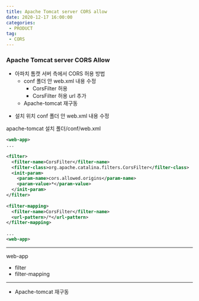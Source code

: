 ```yaml
---
title: Apache Tomcat server CORS allow
date: 2020-12-17 16:00:00
categories:
 - PRODUCT
tag:
 - CORS
---
```


### Apache Tomcat server CORS Allow

- 아파치 톰캣 서버 측에서 CORS 허용 방법
  - conf 폴더 안 web.xml 내용 수정
    - CorsFilter 허용
    - CorsFilter 허용 url 추가
  - Apache-tomcat 재구동

<!-- more -->

- 설치 위치 conf 폴더 안 web.xml 내용 수정

apache-tomcat 설치 폴더/conf/web.xml

```xml
<web-app>
...    
    
<filter>
  <filter-name>CorsFilter</filter-name>
  <filter-class>org.apache.catalina.filters.CorsFilter</filter-class>
  <init-param>
    <param-name>cors.allowed.origins</param-name>
    <param-value>*</param-value>
  </init-param>
</filter>
    
<filter-mapping>
  <filter-name>CorsFilter</filter-name>
  <url-pattern>/*</url-pattern>
</filter-mapping>
    
...
<web-app>
```

---

web-app

- filter
- filter-mapping

---



- Apache-tomcat 재구동